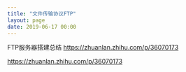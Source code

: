 ```yaml
---
title: "文件传输协议FTP"
layout: page
date: 2019-06-17 00:00
---
```


FTP服务器搭建总结
 https://zhuanlan.zhihu.com/p/36070173

https://zhuanlan.zhihu.com/p/36070173


